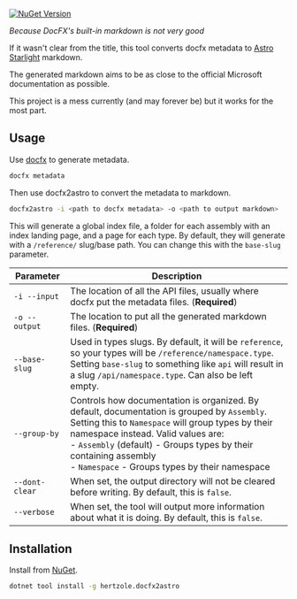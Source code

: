 [![NuGet Version](https://img.shields.io/nuget/v/hertzole.docfx2astro?logo=nuget)](https://www.nuget.org/packages/hertzole.docfx2astro)

*Because DocFX's built-in markdown is not very good*

If it wasn't clear from the title, this tool converts docfx metadata to [Astro Starlight](https://starlight.astro.build/) markdown.

The generated markdown aims to be as close to the official Microsoft documentation as possible.

This project is a mess currently (and may forever be) but it works for the most part.

## Usage

Use [docfx](https://dotnet.github.io/docfx/) to generate metadata.

```bash
docfx metadata
```

Then use docfx2astro to convert the metadata to markdown.

```bash
docfx2astro -i <path to docfx metadata> -o <path to output markdown>
```

This will generate a global index file, a folder for each assembly with an index landing page, and a page for each type. By default, they will generate with a `/reference/` slug/base path. You can change this with the `base-slug` parameter.

| Parameter  | Description |
| --- | --- |
| `-i --input` | The location of all the API files, usually where docfx put the metadata files. (**Required**) |
| `-o --output` | The location to put all the generated markdown files. (**Required**) |
| `--base-slug` | Used in types slugs. By default, it will be `reference`, so your types will be `/reference/namespace.type`.<br>Setting `base-slug` to something like `api` will result in a slug `/api/namespace.type`. Can also be left empty. |
| `--group-by` | Controls how documentation is organized. By default, documentation is grouped by `Assembly`.<br>Setting this to `Namespace` will group types by their namespace instead. Valid values are:<br>- `Assembly` (default) - Groups types by their containing assembly<br>- `Namespace` - Groups types by their namespace |
| `--dont-clear` | When set, the output directory will not be cleared before writing. By default, this is `false`. |
| `--verbose` | When set, the tool will output more information about what it is doing. By default, this is `false`. |

## Installation

Install from [NuGet](https://www.nuget.org/packages/hertzole.docfx2astro).

```bash
dotnet tool install -g hertzole.docfx2astro
```
